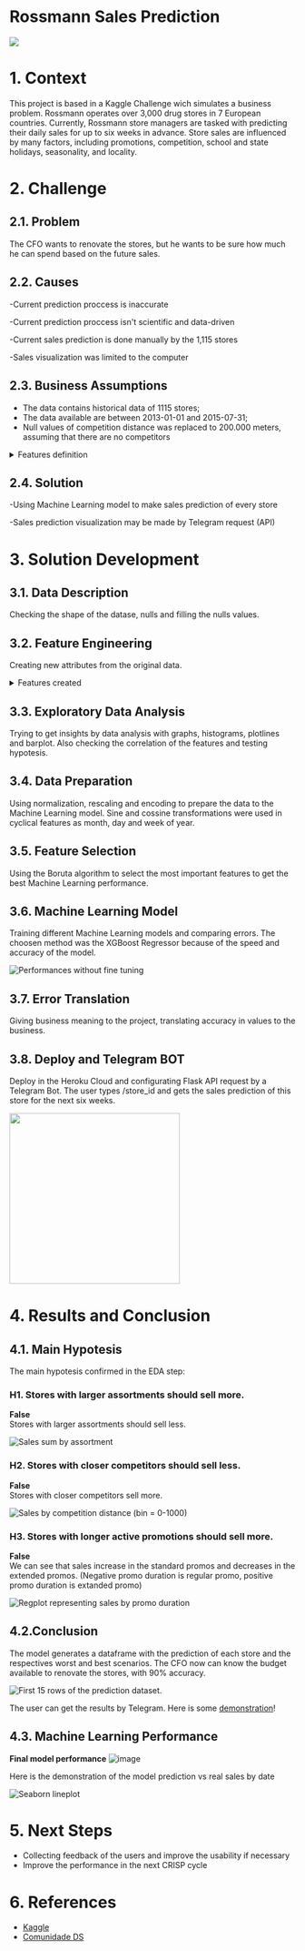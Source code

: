 # Rossmann Sales Prediction

![](https://user-images.githubusercontent.com/77629603/155387474-3dd5c092-c0b5-4e58-a9ae-a5e5d06833c8.png)


# 1. Context

This project is based in a Kaggle Challenge wich simulates a business problem. Rossmann operates over 3,000 drug stores in 7 European countries. Currently, Rossmann store managers are tasked with predicting their daily sales for up to six weeks in advance. Store sales are influenced by many factors, including promotions, competition, school and state holidays, seasonality, and locality. 

# 2. Challenge

## 2.1. Problem

The CFO wants to renovate the stores, but he wants to be sure how much he can spend based on the future sales.

## 2.2. Causes

-Current prediction proccess is inaccurate 

-Current prediction proccess isn't scientific and data-driven

-Current sales prediction is done manually by the 1,115 stores

-Sales visualization was limited to the computer

## 2.3. Business Assumptions
* The data contains historical data of 1115 stores;
* The data available are between 2013-01-01 and 2015-07-31;
* Null values of competition distance was replaced to 200.000 meters, assuming that there are no competitors
<details>
<summary>Features definition</summary>
  
| Feature                | Definition                                                                                               |
|------------------------|----------------------------------------------------------------------------------------------------------|
| id                     | unique id that represent store and date of sale                                                          |
| store                  | a unique Id for each store                                                                               |
| sales                  | the turnover for any given day (target variable)                                                         |
| customers              | the number of customers on a given day                                                                   |
| open                   | an indicator for whether the store was open (0/1)                                                        |
| state holiday          | indicates a state holiday (a = public holiday, b = Easter holiday, c = Christmas, 0 = None)              |
| school holiday         | indicates if the (Store, Date) was affected by the closure of public schools                             |
| store type             | differentiates between 4 different store models. (a, b, c, d)                                            |
| assortment             | describes an assortment level (a = basic, b = extra, c = extended)                                       |
| competition distance   | distance in meters to the nearest competitor store                                                       |
| competition open since | gives the approximate year and month of the time the nearest competitor was opened                       |
| promo                  | indicates whether a store is running a promo on that day                                                 |
| promo 2                | Promo2 is a continuing and consecutive promotion for some stores (0/1)                                   |
| promo 2 since          | describes the year and calendar week when the store started participating in Promo2                      |
| promo interval         | describes the consecutive intervals Promo2 is started, naming the months the promotion is started anew.  |
  
 </details>
 
 

## 2.4. Solution

-Using Machine Learning model to make sales prediction of every store

-Sales prediction visualization may be made by Telegram request (API)

# 3. Solution Development

## 3.1. Data Description 

Checking the shape of the datase, nulls and filling the nulls values. 

## 3.2. Feature Engineering

Creating new attributes from the original data. 

<details>
<summary>Features created</summary>

| Feature           | Definition                                         |
|-------------------|----------------------------------------------------|
| year              | year extracted from date                           |
| month             | month extracted from date                          |
| day               | day extracted from date                            |
| week of year      | week of year extracted from date                   |
| year week         | year week extracted from date (Y-W)                |
| promo since       | date since promotion started (Y-W)                 |
| competition since | date since competition started (year, month, year) |

</details>



## 3.3. Exploratory Data Analysis

Trying to get insights by data analysis with graphs, histograms, plotlines and barplot. Also checking the correlation of the features and testing hypotesis.

## 3.4. Data Preparation

Using normalization, rescaling and encoding to prepare the data to the Machine Learning model. Sine and cossine transformations were used in cyclical features as month, day and week of year.

## 3.5. Feature Selection

Using the Boruta algorithm to select the most important features to get the best Machine Learning performance.

## 3.6. Machine Learning Model

Training different Machine Learning models and comparing errors. The choosen method was the XGBoost Regressor because of the speed and accuracy of the model.

![Performances without fine tuning](https://user-images.githubusercontent.com/77629603/155387296-541ac158-9c6c-44f5-913c-40b1aa2b02a4.png)

## 3.7. Error Translation

Giving business meaning to the project, translating accuracy in values to the business.

## 3.8. Deploy and Telegram BOT

Deploy in the Heroku Cloud and configurating Flask API request by a Telegram Bot. 
The user types /store_id and gets the sales prediction of this store for the next six weeks.


<img src="https://user-images.githubusercontent.com/77629603/162584257-c7783ef3-d434-4910-9878-c2bfb4057228.png" alt="" style="width:300px;"/>


# 4. Results and Conclusion

## 4.1. Main Hypotesis 

The main hypotesis confirmed in the EDA step:

### H1. Stores with larger assortments should sell more.
**False** <br />Stores with larger assortments should sell less.

![Sales sum by assortment](https://user-images.githubusercontent.com/77629603/155387884-6c33a7be-82e5-4c57-8648-28bf0f217aae.png)


### H2. Stores with closer competitors should sell less.
**False**  <br />Stores with closer competitors sell more.

![Sales by competition distance (bin = 0-1000)](https://user-images.githubusercontent.com/77629603/155381618-a59fdbc2-e4af-45dd-8458-3159ddc01eac.png)


### H3. Stores with longer active promotions should sell more.
**False** <br />We can see that sales increase in the standard promos and decreases in the extended promos.
(Negative promo duration is regular promo, positive promo duration is extanded promo)

![Regplot representing sales by promo duration](https://user-images.githubusercontent.com/77629603/155382386-6c6462ab-0820-4dae-a1ca-51ea9a0aad33.png)

## 4.2.Conclusion
The model generates a dataframe with the prediction of each store and the respectives worst and best scenarios. 
The CFO now can know the budget available to renovate the stores, with 90% accuracy.

![First 15 rows of the prediction dataset.](https://user-images.githubusercontent.com/77629603/155379600-1321b4d9-6db2-4941-80cf-96012798fe00.png)

The user can get the results by Telegram. Here is some [demonstration](https://www.linkedin.com/posts/heitor-felix_datascience-datadriven-business-activity-6902361790051606528-2Fjo)!

## 4.3. Machine Learning Performance

**Final model performance**
![image](https://user-images.githubusercontent.com/77629603/162584149-291cea37-819d-4f18-bd67-0aac45349557.png)

Here is the demonstration of the model prediction vs real sales by date

![Seaborn lineplot](https://user-images.githubusercontent.com/77629603/155380531-060fbf29-4f30-486f-b875-4d3b0ead5178.png)


# 5. Next Steps

* Collecting feedback of the users and improve the usability if necessary
* Improve the performance in the next CRISP cycle

# 6. References
* [Kaggle](https://www.kaggle.com/c/rossmann-store-sales)
* [Comunidade DS](https://www.comunidadedatascience.com/)
